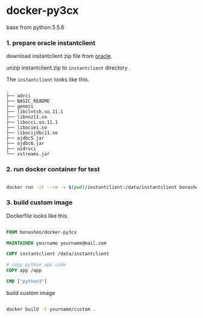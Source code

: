 docker-py3cx
====

base from python:3.5.6

### 1. prepare oracle instantclient

download instantclient zip file from [oracle](https://www.oracle.com/technetwork/topics/linuxx86-64soft-092277.html?ssSourceSiteId=otncn).

unzip instantclient.zip to `instantclient` directory .

The `instantclient` looks like this.
```text
.
├── adrci
├── BASIC_README
├── genezi
├── libclntsh.so.11.1
├── libnnz11.so
├── libocci.so.11.1
├── libociei.so
├── libocijdbc11.so
├── ojdbc5.jar
├── ojdbc6.jar
├── uidrvci
└── xstreams.jar
```


### 2. run docker container for test

```bash

docker run -it --rm -v $(pwd)/instantclient:/data/instantclient bonashen/docker-py3cx bash 

```


### 3. build custom image

Dockerfile looks like this.

```Dockerfile

FROM bonashen/docker-py3cx

MAINTAINER yourname yourname@mail.com

COPY instantclient /data/instantclient

# copy python app code
COPY app /app

CMD ["python3"]


```


build custom image

```bash

docker build -t yourname/custom .

```

